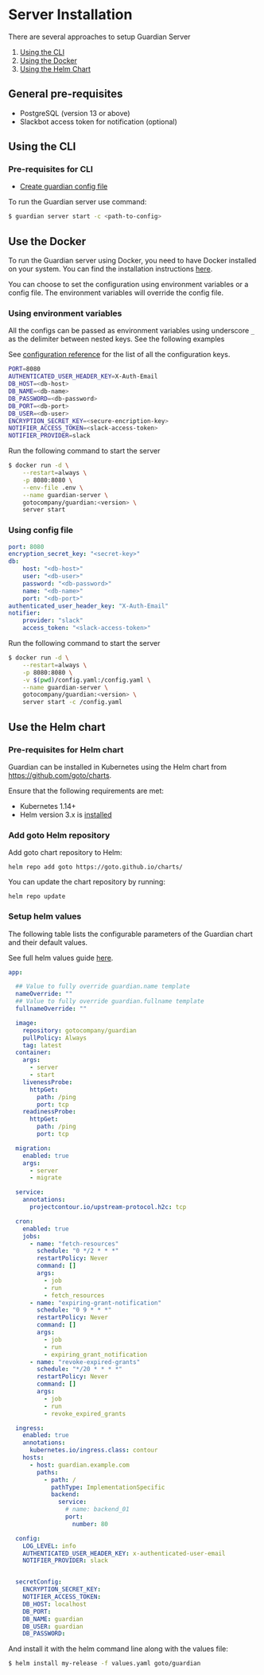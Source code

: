 # Server Installation

There are several approaches to setup Guardian Server

1. [Using the CLI](#using-the-cli)
1. [Using the Docker](#use-the-docker-image)
2. [Using the Helm Chart](#use-the-helm-chart)

## General pre-requisites

- PostgreSQL (version 13 or above)
- Slackbot access token for notification (optional)

## Using the CLI

### Pre-requisites for CLI
- [Create guardian config file](/docs/tour/configuration#initialization)

To run the Guardian server use command:

```sh
$ guardian server start -c <path-to-config>
```

## Use the Docker

To run the Guardian server using Docker, you need to have Docker installed on your system. You can find the installation instructions [here](https://docs.docker.com/get-docker/).

You can choose to set the configuration using environment variables or a config file. The environment variables will override the config file.

### Using environment variables

All the configs can be passed as environment variables using underscore `_` as the delimiter between nested keys. See the following examples

See [configuration reference](/docs/reference/configuration) for the list of all the configuration keys.

```sh title=".env"
PORT=8080
AUTHENTICATED_USER_HEADER_KEY=X-Auth-Email
DB_HOST=<db-host>
DB_NAME=<db-name>
DB_PASSWORD=<db-password>
DB_PORT=<db-port>
DB_USER=<db-user>
ENCRYPTION_SECRET_KEY=<secure-encription-key>
NOTIFIER_ACCESS_TOKEN=<slack-access-token>
NOTIFIER_PROVIDER=slack
```

Run the following command to start the server

```sh
$ docker run -d \
    --restart=always \
    -p 8080:8080 \
    --env-file .env \
    --name guardian-server \
    gotocompany/guardian:<version> \
    server start
```

### Using config file

```yaml title="config.yaml"
port: 8080
encryption_secret_key: "<secret-key>"
db:
    host: "<db-host>"
    user: "<db-user>"
    password: "<db-password>"
    name: "<db-name>"
    port: "<db-port>"
authenticated_user_header_key: "X-Auth-Email"
notifier:
    provider: "slack"
    access_token: "<slack-access-token>"
```

Run the following command to start the server

```sh
$ docker run -d \
    --restart=always \
    -p 8080:8080 \
    -v $(pwd)/config.yaml:/config.yaml \
    --name guardian-server \
    gotocompany/guardian:<version> \
    server start -c /config.yaml
```

## Use the Helm chart

### Pre-requisites for Helm chart
Guardian can be installed in Kubernetes using the Helm chart from https://github.com/goto/charts.

Ensure that the following requirements are met:
- Kubernetes 1.14+
- Helm version 3.x is [installed](https://helm.sh/docs/intro/install/)

### Add goto Helm repository

Add goto chart repository to Helm:

```
helm repo add goto https://goto.github.io/charts/
```

You can update the chart repository by running:

```
helm repo update
```

### Setup helm values

The following table lists the configurable parameters of the Guardian chart and their default values.

See full helm values guide [here](https://github.com/goto/charts/tree/main/stable/guardian#values).

```yaml title="values.yaml"
app:

  ## Value to fully override guardian.name template
  nameOverride: ""
  ## Value to fully override guardian.fullname template
  fullnameOverride: ""

  image:
    repository: gotocompany/guardian
    pullPolicy: Always
    tag: latest
  container:
    args:
      - server
      - start
    livenessProbe:
      httpGet:
        path: /ping
        port: tcp
    readinessProbe:
      httpGet:
        path: /ping
        port: tcp

  migration:
    enabled: true
    args:
      - server
      - migrate

  service:
    annotations:
      projectcontour.io/upstream-protocol.h2c: tcp

  cron:
    enabled: true
    jobs:
      - name: "fetch-resources"
        schedule: "0 */2 * * *"
        restartPolicy: Never
        command: []
        args:
          - job
          - run
          - fetch_resources
      - name: "expiring-grant-notification"
        schedule: "0 9 * * *"
        restartPolicy: Never
        command: []
        args:
          - job
          - run
          - expiring_grant_notification
      - name: "revoke-expired-grants"
        schedule: "*/20 * * * *"
        restartPolicy: Never
        command: []
        args:
          - job
          - run
          - revoke_expired_grants

  ingress:
    enabled: true
    annotations:
      kubernetes.io/ingress.class: contour
    hosts:
      - host: guardian.example.com
        paths:
          - path: /
            pathType: ImplementationSpecific
            backend:
              service:
                # name: backend_01
                port:
                  number: 80

  config:
    LOG_LEVEL: info
    AUTHENTICATED_USER_HEADER_KEY: x-authenticated-user-email
    NOTIFIER_PROVIDER: slack


  secretConfig:
    ENCRYPTION_SECRET_KEY:
    NOTIFIER_ACCESS_TOKEN:
    DB_HOST: localhost
    DB_PORT:
    DB_NAME: guardian
    DB_USER: guardian
    DB_PASSWORD:
```

And install it with the helm command line along with the values file:

```sh
$ helm install my-release -f values.yaml goto/guardian
```